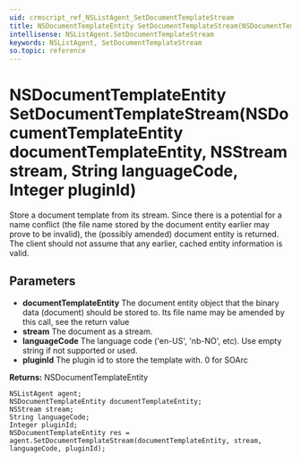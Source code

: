 ```yaml
---
uid: crmscript_ref_NSListAgent_SetDocumentTemplateStream
title: NSDocumentTemplateEntity SetDocumentTemplateStream(NSDocumentTemplateEntity documentTemplateEntity, NSStream stream, String languageCode, Integer pluginId)
intellisense: NSListAgent.SetDocumentTemplateStream
keywords: NSListAgent, SetDocumentTemplateStream
so.topic: reference
---
```


# NSDocumentTemplateEntity SetDocumentTemplateStream(NSDocumentTemplateEntity documentTemplateEntity, NSStream stream, String languageCode, Integer pluginId)

Store a document template from its stream. Since there is a potential for a name conflict (the file name stored by the document entity earlier may prove to be invalid), the (possibly amended) document entity is returned. The client should not assume that any earlier, cached entity information is valid.

## Parameters

* **documentTemplateEntity** The document entity object that the binary data (document) should be stored to. Its file name may be amended by this call, see the return value
* **stream** The document as a stream.
* **languageCode** The language code ('en-US', 'nb-NO', etc). Use empty string if not supported or used.
* **pluginId** The plugin id to store the template with. 0 for SOArc

**Returns:** NSDocumentTemplateEntity

```crmscript
NSListAgent agent;
NSDocumentTemplateEntity documentTemplateEntity;
NSStream stream;
String languageCode;
Integer pluginId;
NSDocumentTemplateEntity res = agent.SetDocumentTemplateStream(documentTemplateEntity, stream, languageCode, pluginId);
```

